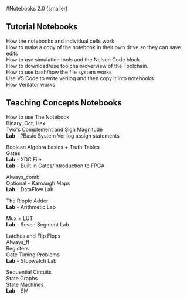 #Notebooks 2.0 (smaller)<br>

## Tutorial Notebooks<br>

How the notebooks and individual cells work<br>
How to make a copy of the notebook in their own drive so they can save edits<br>
How to use simulation tools and the Nelson Code block<br>
How to download/use toolchain/overview of the Toolchain. <br>
How to use bash/how the file system works<br>
Use VS Code to write verilog and then copy it into notebooks<br>
How Verilator works<br>

## Teaching Concepts Notebooks

How to use The Notebook<br>
Binary, Oct, Hex<br>
Two's Complement and Sign Magnitude<br>
**Lab** - ?Basic System Verilog assign statements<br>


Boolean Algebra basics + Truth Tables<br>
Gates<br>
**Lab** - XDC File<br>
**Lab** - Built in Gates/Introduction to FPGA<br>


Always_comb<br>
Optional - Karnaugh Maps<br>
**Lab** - DataFlow Lab<br>


The Ripple Adder<br>
**Lab** - Arithmetic Lab<br>


Mux + LUT<br>
**Lab** - Seven Segment Lab<br>


Latches and Flip Flops<br>
Always_ff<br>
Registers<br>
Gate Timing Problems<br>
**Lab** - Stopwatch Lab<br>


Sequential Circuits<br>
State Graphs<br>
State Machines<br>
**Lab** - SM<br>
